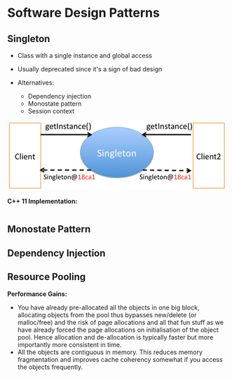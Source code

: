 # Software Design Patterns



## Singleton

- Class with a single instance and global access

- Usually deprecated since it's a sign of bad design

- Alternatives:

  - Dependency injection
  - Monostate pattern
  - Session context


![singleton-schema.png](img\singleton-schema.png)



**C++ 11 Implementation:**

```java

```





## Monostate Pattern



## Dependency Injection





## Resource Pooling



**Performance Gains:**

- You have already pre-allocated all the objects in one big block, 
  allocating objects from the pool thus bypasses new/delete (or 
  malloc/free) and the risk of page allocations and all that fun stuff as 
  we have already forced the page allocations on initialisation of the 
  object pool. Hence allocation and de-allocation is typically faster but 
  more importantly more consistent in time.
- All the objects are contiguous in memory. This reduces memory 
  fragmentation and improves cache coherency somewhat if you access the 
  objects frequently.





